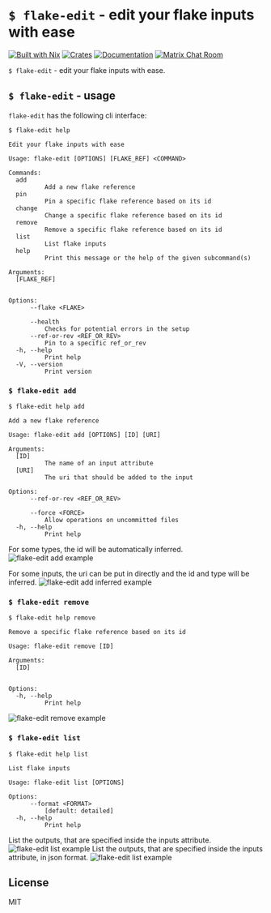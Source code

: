 # `$ flake-edit` - edit your flake inputs with ease
[![Built with Nix](https://img.shields.io/static/v1?label=built%20with&message=nix&color=5277C3&logo=nixos&style=flat-square&logoColor=ffffff)](https://builtwithnix.org)
[![Crates](https://img.shields.io/crates/v/flake-edit?style=flat-square)](https://crates.io/crates/flake-edit)
[![Documentation](https://img.shields.io/badge/flake_edit-documentation-fc0060?style=flat-square)](https://docs.rs/flake-edit)
[![Matrix Chat Room](https://img.shields.io/badge/chat-on%20matrix-1d7e64?logo=matrix&style=flat-square)](https://matrix.to/#/#flake-edit:matrix.org)

`$ flake-edit` - edit your flake inputs with ease.

## `$ flake-edit` - usage

`flake-edit` has the following cli interface:

`$ flake-edit help`
```
Edit your flake inputs with ease

Usage: flake-edit [OPTIONS] [FLAKE_REF] <COMMAND>

Commands:
  add
          Add a new flake reference
  pin
          Pin a specific flake reference based on its id
  change
          Change a specific flake reference based on its id
  remove
          Remove a specific flake reference based on its id
  list
          List flake inputs
  help
          Print this message or the help of the given subcommand(s)

Arguments:
  [FLAKE_REF]
          

Options:
      --flake <FLAKE>
          
      --health
          Checks for potential errors in the setup
      --ref-or-rev <REF_OR_REV>
          Pin to a specific ref_or_rev
  -h, --help
          Print help
  -V, --version
          Print version
```

### `$ flake-edit add`
`$ flake-edit help add`
```
Add a new flake reference

Usage: flake-edit add [OPTIONS] [ID] [URI]

Arguments:
  [ID]
          The name of an input attribute
  [URI]
          The uri that should be added to the input

Options:
      --ref-or-rev <REF_OR_REV>
          
      --force <FORCE>
          Allow operations on uncommitted files
  -h, --help
          Print help
```
For some types, the id will be automatically inferred.
![flake-edit add example](https://vhs.charm.sh/vhs-iJiVTOvSd8V9WEl79Ie68.gif)

For some inputs, the uri can be put in directly and the id and type will be inferred.
![flake-edit add inferred example](https://vhs.charm.sh/vhs-3RsaCQO9CAznelPup2kDgV.gif
)

### `$ flake-edit remove`
`$ flake-edit help remove`
```
Remove a specific flake reference based on its id

Usage: flake-edit remove [ID]

Arguments:
  [ID]
          

Options:
  -h, --help
          Print help
```
![flake-edit remove example](https://vhs.charm.sh/vhs-1Uo70AaoEMuYh2UR1JVARD.gif)

### `$ flake-edit list`
`$ flake-edit help list`
```
List flake inputs

Usage: flake-edit list [OPTIONS]

Options:
      --format <FORMAT>
          [default: detailed]
  -h, --help
          Print help
```
List the outputs, that are specified inside the inputs attribute.
![flake-edit list example](https://vhs.charm.sh/vhs-2ZSgdhkzBe3eoxuYtM1JL6.gif)
List the outputs, that are specified inside the inputs attribute, in json format.
![flake-edit list example](https://vhs.charm.sh/vhs-35E6eiL63lFTSC70rQyE1Y.gif)


## License
MIT
